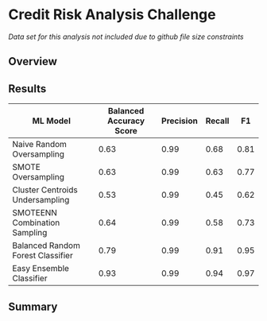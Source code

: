 # Credit Risk Analysis Challenge

*Data set for this analysis not included due to github file size constraints*

## Overview 

## Results

|ML Model|Balanced Accuracy Score|Precision|Recall|F1|
|----|----|----|----|----|
|Naive Random Oversampling|0.63|0.99|0.68|0.81|
|SMOTE Oversampling|0.63|0.99|0.63|0.77|
|Cluster Centroids Undersampling|0.53|0.99|0.45|0.62|
|SMOTEENN Combination Sampling|0.64|0.99|0.58|0.73|
|Balanced Random Forest Classifier|0.79|0.99|0.91|0.95|
|Easy Ensemble Classifier|0.93|0.99|0.94|0.97|

## Summary

